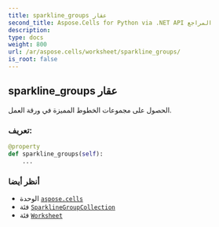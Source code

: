 ```yaml
---
title: sparkline_groups عقار
second_title: Aspose.Cells for Python via .NET API المراجع
description:
type: docs
weight: 800
url: /ar/aspose.cells/worksheet/sparkline_groups/
is_root: false
---
```

##  sparkline_groups عقار

الحصول على مجموعات الخطوط المميزة في ورقة العمل.
###  تعريف:
```python
@property
def sparkline_groups(self):
    ...
```

###  أنظر أيضا
* الوحدة [`aspose.cells`](../../)
* فئة [`SparklineGroupCollection`](/cells/python-net/ar/aspose.cells.charts/sparklinegroupcollection)
* فئة [`Worksheet`](/cells/python-net/ar/aspose.cells/worksheet)
